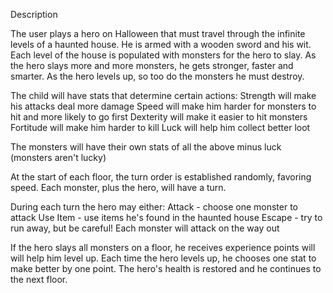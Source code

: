 Description

The user plays a hero on Halloween that must travel through the infinite levels of a haunted house. He
is armed with a wooden sword and his wit. Each level of the house is populated with monsters for the hero
to slay. As the hero slays more and more monsters, he gets stronger, faster and smarter. As the hero levels
up, so too do the monsters he must destroy.

The child will have stats that determine certain actions:
  Strength will make his attacks deal more damage
  Speed will make him harder for monsters to hit and more likely to go first
  Dexterity will make it easier to hit monsters
  Fortitude will make him harder to kill
  Luck will help him collect better loot

The monsters will have their own stats of all the above minus luck (monsters aren't lucky)

At the start of each floor, the turn order is established randomly, favoring speed. Each monster, plus
the hero, will have a turn.

During each turn the hero may either:
  Attack - choose one monster to attack
  Use Item - use items he's found in the haunted house
  Escape - try to run away, but be careful! Each monster will attack on the way out

If the hero slays all monsters on a floor, he receives experience points will will help him level up.
Each time the hero levels up, he chooses one stat to make better by one point. The hero's health is
restored and he continues to the next floor.
